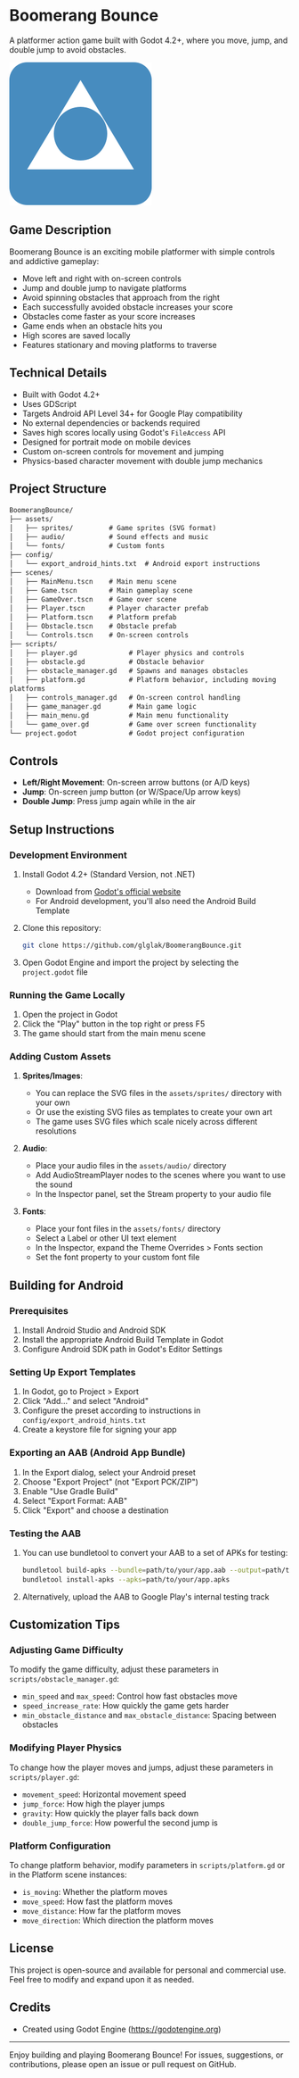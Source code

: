 # Boomerang Bounce

A platformer action game built with Godot 4.2+, where you move, jump, and double jump to avoid obstacles.

![Boomerang Bounce Preview](icon.svg)

## Game Description

Boomerang Bounce is an exciting mobile platformer with simple controls and addictive gameplay:

- Move left and right with on-screen controls
- Jump and double jump to navigate platforms
- Avoid spinning obstacles that approach from the right
- Each successfully avoided obstacle increases your score
- Obstacles come faster as your score increases
- Game ends when an obstacle hits you
- High scores are saved locally
- Features stationary and moving platforms to traverse

## Technical Details

- Built with Godot 4.2+
- Uses GDScript
- Targets Android API Level 34+ for Google Play compatibility
- No external dependencies or backends required
- Saves high scores locally using Godot's `FileAccess` API
- Designed for portrait mode on mobile devices
- Custom on-screen controls for movement and jumping
- Physics-based character movement with double jump mechanics

## Project Structure

```
BoomerangBounce/
├── assets/
│   ├── sprites/         # Game sprites (SVG format)
│   ├── audio/           # Sound effects and music
│   └── fonts/           # Custom fonts
├── config/
│   └── export_android_hints.txt  # Android export instructions
├── scenes/
│   ├── MainMenu.tscn    # Main menu scene
│   ├── Game.tscn        # Main gameplay scene
│   ├── GameOver.tscn    # Game over scene
│   ├── Player.tscn      # Player character prefab
│   ├── Platform.tscn    # Platform prefab
│   ├── Obstacle.tscn    # Obstacle prefab 
│   └── Controls.tscn    # On-screen controls
├── scripts/
│   ├── player.gd             # Player physics and controls
│   ├── obstacle.gd           # Obstacle behavior
│   ├── obstacle_manager.gd   # Spawns and manages obstacles
│   ├── platform.gd           # Platform behavior, including moving platforms
│   ├── controls_manager.gd   # On-screen control handling
│   ├── game_manager.gd       # Main game logic
│   ├── main_menu.gd          # Main menu functionality
│   └── game_over.gd          # Game over screen functionality
└── project.godot             # Godot project configuration
```

## Controls

- **Left/Right Movement**: On-screen arrow buttons (or A/D keys)
- **Jump**: On-screen jump button (or W/Space/Up arrow keys)
- **Double Jump**: Press jump again while in the air

## Setup Instructions

### Development Environment

1. Install Godot 4.2+ (Standard Version, not .NET)
   - Download from [Godot's official website](https://godotengine.org/download/)
   - For Android development, you'll also need the Android Build Template

2. Clone this repository:
   ```bash
   git clone https://github.com/glglak/BoomerangBounce.git
   ```

3. Open Godot Engine and import the project by selecting the `project.godot` file

### Running the Game Locally

1. Open the project in Godot
2. Click the "Play" button in the top right or press F5
3. The game should start from the main menu scene

### Adding Custom Assets

1. **Sprites/Images**:
   - You can replace the SVG files in the `assets/sprites/` directory with your own
   - Or use the existing SVG files as templates to create your own art
   - The game uses SVG files which scale nicely across different resolutions

2. **Audio**:
   - Place your audio files in the `assets/audio/` directory
   - Add AudioStreamPlayer nodes to the scenes where you want to use the sound
   - In the Inspector panel, set the Stream property to your audio file

3. **Fonts**:
   - Place your font files in the `assets/fonts/` directory
   - Select a Label or other UI text element
   - In the Inspector, expand the Theme Overrides > Fonts section
   - Set the font property to your custom font file

## Building for Android

### Prerequisites

1. Install Android Studio and Android SDK
2. Install the appropriate Android Build Template in Godot
3. Configure Android SDK path in Godot's Editor Settings

### Setting Up Export Templates

1. In Godot, go to Project > Export
2. Click "Add..." and select "Android"
3. Configure the preset according to instructions in `config/export_android_hints.txt`
4. Create a keystore file for signing your app

### Exporting an AAB (Android App Bundle)

1. In the Export dialog, select your Android preset
2. Choose "Export Project" (not "Export PCK/ZIP")
3. Enable "Use Gradle Build"
4. Select "Export Format: AAB"
5. Click "Export" and choose a destination

### Testing the AAB

1. You can use bundletool to convert your AAB to a set of APKs for testing:
   ```bash
   bundletool build-apks --bundle=path/to/your/app.aab --output=path/to/your/app.apks
   bundletool install-apks --apks=path/to/your/app.apks
   ```

2. Alternatively, upload the AAB to Google Play's internal testing track

## Customization Tips

### Adjusting Game Difficulty

To modify the game difficulty, adjust these parameters in `scripts/obstacle_manager.gd`:

- `min_speed` and `max_speed`: Control how fast obstacles move
- `speed_increase_rate`: How quickly the game gets harder
- `min_obstacle_distance` and `max_obstacle_distance`: Spacing between obstacles

### Modifying Player Physics

To change how the player moves and jumps, adjust these parameters in `scripts/player.gd`:

- `movement_speed`: Horizontal movement speed
- `jump_force`: How high the player jumps
- `gravity`: How quickly the player falls back down
- `double_jump_force`: How powerful the second jump is

### Platform Configuration

To change platform behavior, modify parameters in `scripts/platform.gd` or in the Platform scene instances:

- `is_moving`: Whether the platform moves
- `move_speed`: How fast the platform moves
- `move_distance`: How far the platform moves
- `move_direction`: Which direction the platform moves

## License

This project is open-source and available for personal and commercial use. Feel free to modify and expand upon it as needed.

## Credits

- Created using Godot Engine (https://godotengine.org)

---

Enjoy building and playing Boomerang Bounce! For issues, suggestions, or contributions, please open an issue or pull request on GitHub.
